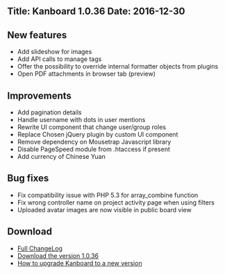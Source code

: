 Title: Kanboard 1.0.36
Date: 2016-12-30
---

New features
------------

* Add slideshow for images
* Add API calls to manage tags
* Offer the possibility to override internal formatter objects from plugins
* Open PDF attachments in browser tab (preview)

Improvements
------------

* Add pagination details
* Handle username with dots in user mentions
* Rewrite UI component that change user/group roles
* Replace Chosen jQuery plugin by custom UI component
* Remove dependency on Mousetrap Javascript library
* Disable PageSpeed module from .htaccess if present
* Add currency of Chinese Yuan

Bug fixes
---------

* Fix compatibility issue with PHP 5.3 for array_combine function
* Fix wrong controller name on project activity page when using filters
* Uploaded avatar images are now visible in public board view

Download
--------

- [Full ChangeLog](https://github.com/kanboard/kanboard/blob/master/ChangeLog)
- [Download the version 1.0.36](https://kanboard.net/kanboard-1.0.36.zip)
- [How to upgrade Kanboard to a new version](https://kanboard.net/documentation/update)

